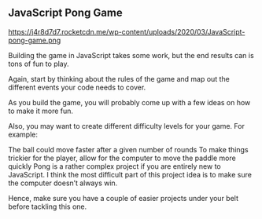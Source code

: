 ## JavaScript Pong Game

https://j4r8d7d7.rocketcdn.me/wp-content/uploads/2020/03/JavaScript-pong-game.png

Building the game in JavaScript takes some work, but the end results can is tons of fun to play.

Again, start by thinking about the rules of the game and map out the different events your code needs to cover.

As you build the game, you will probably come up with a few ideas on how to make it more fun.

Also, you may want to create different difficulty levels for your game. For example:

The ball could move faster after a given number of rounds
To make things trickier for the player, allow for the computer to move the paddle more quickly
Pong is a rather complex project if you are entirely new to JavaScript. I think the most difficult part of this project idea is to make sure the computer doesn’t always win.

Hence, make sure you have a couple of easier projects under your belt before tackling this one.
